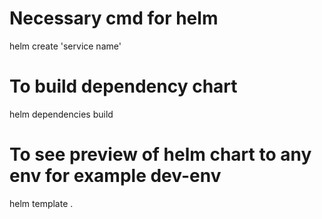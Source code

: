 # Necessary cmd for helm

helm create 'service name'

# To build dependency chart
helm dependencies build

# To see preview of helm chart to any env for example dev-env
helm template .

